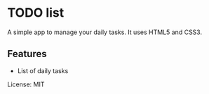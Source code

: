# TODO list

A simple app to manage your daily tasks.
It uses HTML5 and CSS3.

## Features

- List of daily tasks

License: MIT
